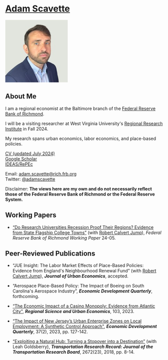 # [Adam Scavette](https://www.richmondfed.org/region_communities/people/scavette)

<img src="/1664665342086.jpg">

<h2>About Me</h2>
<p> I am a regional economist at the Baltimore branch of the <a href="https://www.richmondfed.org/">Federal Reserve Bank of Richmond</a>.</p>

<p> I will be a visiting researcher at West Virginia University's <a href="https://rri.wvu.edu/">Regional Research Institute</a> in Fall 2024.</p>

<p>My research spans urban economics, labor economics, and place-based policies. </p>

<a href="adamscavette_CV.pdf" download>CV (updated July 2024)</a><br>
<a href="https://scholar.google.com/citations?user=UWVskVMAAAAJ&hl=en">Google Scholar</a><br>
<a href="https://ideas.repec.org/f/psc838.html">IDEAS/RePEc</a>

Email: <a href="mailto:adam.scavette@rich.frb.org">adam.scavette@rich.frb.org</a><br>
Twitter: <a href="https://twitter.com/AdamScavette">@adamscavette</a><br>
<p>Disclaimer: <strong>The views here are my own and do not necessarily reflect those of the Federal Reserve Bank of Richmond or the Federal Reserve System.</strong></p>

<h2>Working Papers</h2>

<ul>
<p><li><a href="https://www.richmondfed.org/-/media/RichmondFedOrg/publications/research/working_papers/2024/wp24-05.pdf">“Do Research Universities Recession Proof Their Regions? Evidence from State Flagship College Towns”</a> (with <a href="https://www.robcalvertjump.com/">Robert Calvert Jump</a>), <i>Federal Reserve Bank of Richmond Working Paper </i>24-05.</li></p>
</ul>
<h2>Peer-Reviewed Publications</h2>

<ul>
<p><li>“JUE Insight: The Labor Market Effects of Place-Based Policies: Evidence from England's Neighbourhood Renewal Fund” (with <a href="https://www.robcalvertjump.com/">Robert Calvert Jump</a>), <strong><i>Journal of Urban Economics</i></strong>, accepted.</li>
<p><li>“Aerospace Place-Based Policy: The Impact of Boeing on South Carolina's Aerospace Industry”, <strong><i>Economic Development Quarterly</i></strong>, forthcoming.</li></p>
<p><li><a href="https://linkinghub.elsevier.com/retrieve/pii/S016604622300087X">“The Economic Impact of a Casino Monopoly: Evidence from Atlantic City"</a>, <strong><i>Regional Science and Urban Economics</i></strong>, 103, 2023.</li></p>
<p><li><a href="https://journals.sagepub.com/doi/10.1177/08912424231158051">“The Impact of New Jersey’s Urban Enterprise Zones on Local Employment: A Synthetic Control Approach"</a>, <strong><i>Economic Development Quarterly</i></strong>, 37(2), 2023, pp. 127-142.</li.</p>
<p><li><a href="https://journals.sagepub.com/doi/abs/10.1177/0361198118758983?journalCode=trra">“Exploiting a Natural Hub: Turning a Stopover into a Destination”</a> (with Leah Goldsberry), <strong><i>Transportation Research Record: Journal of the Transportation Research Board</i></strong>, 2672(23), 2018, pp. 8-14.</li></p>
</ul>






